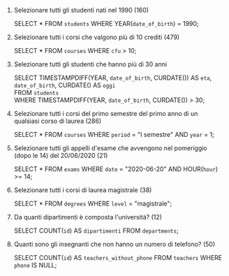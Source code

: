 1. Selezionare tutti gli studenti nati nel 1990 (160)

    SELECT *
FROM `students`
WHERE YEAR(`date_of_birth`) = 1990;

2. Selezionare tutti i corsi che valgono più di 10 crediti (479)

    SELECT *
FROM `courses`
WHERE `cfu` > 10;

3. Selezionare tutti gli studenti che hanno più di 30 anni  

    SELECT TIMESTAMPDIFF(YEAR, `date_of_birth`, CURDATE()) AS `eta`, `date_of_birth`, CURDATE() AS `oggi`  
FROM `students`  
WHERE TIMESTAMPDIFF(YEAR, `date_of_birth`, CURDATE()) > 30;  


4. Selezionare tutti i corsi del primo semestre del primo anno di un qualsiasi corso di laurea (286)

    SELECT *
FROM `courses`
WHERE `period` = "I semestre" AND `year` = 1;

5. Selezionare tutti gli appelli d'esame che avvengono nel pomeriggio (dopo le 14) del 20/06/2020 (21)

    SELECT *
FROM `exams`
WHERE `date` = "2020-06-20" AND HOUR(`hour`) >= 14;

6. Selezionare tutti i corsi di laurea magistrale (38)

    SELECT *
FROM `degrees`
WHERE `level` = "magistrale";

7. Da quanti dipartimenti è composta l'università? (12)

    SELECT COUNT(`id`) AS `dipartimenti`
FROM `departments`;

8. Quanti sono gli insegnanti che non hanno un numero di telefono? (50)

    SELECT COUNT(`id`) AS `teachers_without_phone`
FROM `teachers`
WHERE `phone` IS NULL;
